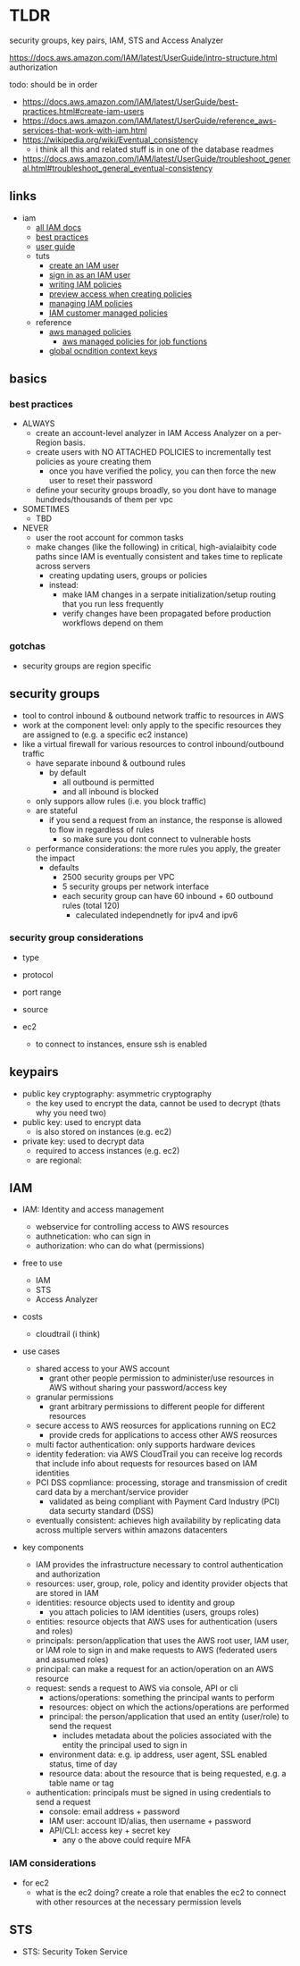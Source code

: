 # TLDR

security groups, key pairs, IAM, STS and Access Analyzer

<https://docs.aws.amazon.com/IAM/latest/UserGuide/intro-structure.html>
  authorization

todo: should be in order

- <https://docs.aws.amazon.com/IAM/latest/UserGuide/best-practices.html#create-iam-users>
- <https://docs.aws.amazon.com/IAM/latest/UserGuide/reference_aws-services-that-work-with-iam.html>
- <https://wikipedia.org/wiki/Eventual_consistency>
  - i think all this and related stuff is in one of the database readmes
- <https://docs.aws.amazon.com/IAM/latest/UserGuide/troubleshoot_general.html#troubleshoot_general_eventual-consistency>

## links

- iam
  - [all IAM docs](https://docs.aws.amazon.com/iam/?id=docs_gateway)
  - [best practices](https://docs.aws.amazon.com/IAM/latest/UserGuide/best-practices.html)
  - [user guide](https://docs.aws.amazon.com/IAM/latest/UserGuide/introduction.html)
  - tuts
    - [create an IAM user](https://docs.aws.amazon.com/AmazonS3/latest/userguide/setting-up-s3.html#create-an-iam-user-gsg)
    - [sign in as an IAM user](https://docs.aws.amazon.com/AmazonS3/latest/userguide/setting-up-s3.html#signing-in-iam-user-gsg)
    - [writing IAM policies](https://aws.amazon.com/blogs/security/writing-iam-policies-how-to-grant-access-to-an-amazon-s3-bucket/)
    - [preview access when creating policies](https://docs.aws.amazon.com/AmazonS3/latest/userguide/bucket-policies.html)
    - [managing IAM policies](https://docs.aws.amazon.com/IAM/latest/UserGuide/access_policies_manage.html)
    - [IAM customer managed policies](https://docs.aws.amazon.com/IAM/latest/UserGuide/access_policies_create-console.html)
  - reference
    - [aws managed policies](https://docs.aws.amazon.com/IAM/latest/UserGuide/access_policies_managed-vs-inline.html#aws-managed-policies)
      - [aws managed policies for job functions](https://docs.aws.amazon.com/IAM/latest/UserGuide/access_policies_job-functions.html)
    - [global ocndition context keys](https://docs.aws.amazon.com/IAM/latest/UserGuide/reference_policies_condition-keys.html)

## basics

### best practices

- ALWAYS
  - create an account-level analyzer in IAM Access Analyzer on a per-Region basis.
  - create users with NO ATTACHED POLICIES to incrementally test policies as youre creating them
    - once you have verified the policy, you can then force the new user to reset their password
  - define your security groups broadly, so you dont have to manage hundreds/thousands of them per vpc
- SOMETIMES
  - TBD
- NEVER
  - user the root account for common tasks
  - make changes (like the following) in critical, high-avialaibity code paths since IAM is eventually consistent and takes time to replicate across servers
    - creating updating users, groups or policies
    - instead:
      - make IAM changes in a serpate initialization/setup routing that you run less frequently
      - verify changes have been propagated before production workflows depend on them

### gotchas

- security groups are region specific

## security groups

- tool to control inbound & outbound network traffic to resources in AWS
- work at the component level: only apply to the specific resources they are assigned to (e.g. a specific ec2 instance)
- like a virtual firewall for various resources to control inbound/outbound traffic
  - have separate inbound & outbound rules
    - by default
      - all outbound is permitted
      - and all inbound is blocked
  - only suppors allow rules (i.e. you block traffic)
  - are stateful
    - if you send a request from an instance, the response is allowed to flow in regardless of rules
      - so make sure you dont connect to vulnerable hosts
  - performance considerations: the more rules you apply, the greater the impact
    - defaults
      - 2500 security groups per VPC
      - 5 security groups per network interface
      - each security group can have 60 inbound + 60 outbound rules (total 120)
        - caleculated independnetly for ipv4 and ipv6

### security group considerations

- type
- protocol
- port range
- source

- ec2
  - to connect to instances, ensure ssh is enabled

## keypairs

- public key cryptography: asymmetric cryptography
  - the key used to encrypt the data, cannot be used to decrypt (thats why you need two)
- public key: used to encrypt data
  - is also stored on instances (e.g. ec2)
- private key: used to decrypt data
  - required to access instances (e.g. ec2)
  - are regional:

## IAM

- IAM: Identity and access management
  - webservice for controlling access to AWS resources
  - authnetication: who can sign in
  - authorization: who can do what (permissions)

- free to use
  - IAM
  - STS
  - Access Analyzer
- costs
  - cloudtrail (i think)

- use cases
  - shared access to your AWS account
    - grant other people permission to administer/use resources in AWS without sharing your password/access key
  - granular permissions
    - grant arbitrary permissions to different people for different resources
  - secure access to AWS reosurces for applications running on EC2
    - provide creds for applications to access other AWS reosurces
  - multi factor authentication: only supports hardware devices
  - identity federation: via AWS CloudTrail you can receive log records that include info about requests for resources based on IAM identities
  - PCI DSS copmliance: processing, storage and transmission of credit card data by a merchant/service provider
    - validated as being compliant with Payment Card Industry (PCI) data securty standard (DSS)
  - eventually consistent: achieves high availability by replicating data across multiple servers within amazons datacenters

- key components
  - IAM provides the infrastructure necessary to control authentication and authorization
  - resources: user, group, role, policy and identity provider objects that are stored in IAM
  - identities: resource objects used to identity and group
    - you attach policies to IAM identities (users, groups roles)
  - entities: resource objects that AWS uses for authentication (users and roles)
  - principals: person/application that uses the AWS root user, IAM user, or IAM role to sign in and make requests to AWS (federated users and assumed roles)
  - principal: can make a request for an action/operation on an AWS resource
  - request: sends a request to AWS via console, API or cli
    - actions/operations: something the principal wants to perform
    - resources: object on which the actions/operations are performed
    - principal: the person/application that used an entity (user/role) to send the request
      - includes metadata about the policies associated with the entity the principal used to sign in
    - environment data: e.g. ip address, user agent, SSL enabled status, time of day
    - resource data: about the resource that is being requested, e.g. a table name or tag
  - authentication: principals must be signed in using credentials to send a request
    - console: email address + password
    - IAM user: account ID/alias, then username + password
    - API/CLI: access key + secret key
      - any o the above could require MFA

### IAM considerations

- for ec2
  - what is the ec2 doing? create a role that enables the ec2 to connect with other resources at the necessary permission levels

## STS

- STS: Security Token Service
